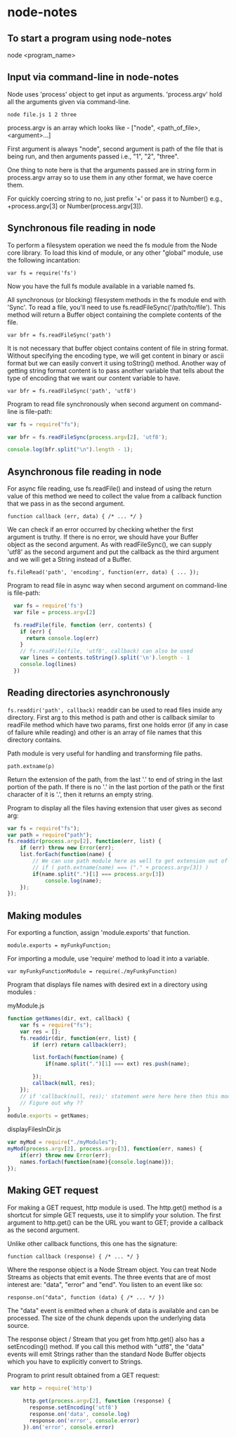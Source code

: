 # node-notes

## To start a program using node-notes
node <program_name>

## Input via command-line in node-notes
Node uses 'process' object to get input as arguments. 'process.argv' hold all the arguments given via command-line.

`node file.js 1 2 three`   

process.argv is an array which looks like - ["node", \<path_of_file>, \<argument>...]

First argument is always "node", second argument is path of the file that is being run, and then arguments passed i.e., "1", "2", "three".

One thing to note here is that the arguments passed are in string form in process.argv array so to use them in any other format, we have coerce them.

For quickly coercing string to no, just prefix '+' or pass it to Number() e.g., +process.argv[3] or Number(process.argv[3]).

## Synchronous file reading in node

To perform a filesystem operation we need the fs module from the Node core library. To load this kind of module, or any other "global" module, use the following incantation:  

`var fs = require('fs')`  

Now you have the full fs module available in a variable named fs.  

All synchronous (or blocking) filesystem methods in the fs module end with  'Sync'. To read a file, you'll need to use fs.readFileSync('/path/to/file'). This method will return a Buffer object containing the complete contents of the file.

`var bfr = fs.readFileSync('path')`

It is not necessary that buffer object contains content of file in string format. Without specifying the encoding type, we will get content in binary or ascii format but we can easily convert it using toString() method. Another way of getting string format content is to pass another variable that tells about the type of encoding that we want our content variable to have.

`var bfr = fs.readFileSync('path', 'utf8')`

Program to read file synchronously when second argument on command-line is file-path:
``` js
var fs = require("fs");

var bfr = fs.readFileSync(process.argv[2], 'utf8');

console.log(bfr.split("\n").length - 1);
```

## Asynchronous file reading in node
For async file reading, use fs.readFile() and instead of using the return value of this method we need to collect the value from a callback function that we pass in as the second argument.

`function callback (err, data) { /* ... */ }`

We can check if an error occurred by checking whether the first  
argument is truthy. If there is no error, we should have your Buffer  
object as the second argument. As with readFileSync(), we can supply  
'utf8' as the second argument and put the callback as the third argument  
and we will get a String instead of a Buffer.

`fs.fileRead('path', 'encoding', function(err, data) { ... });`

Program to read file in async way when second argument on command-line is file-path:
``` js
  var fs = require('fs')  
  var file = process.argv[2]  

  fs.readFile(file, function (err, contents) {  
    if (err) {  
      return console.log(err)  
    }  
    // fs.readFile(file, 'utf8', callback) can also be used  
    var lines = contents.toString().split('\n').length - 1  
    console.log(lines)  
  })  
```

## Reading directories asynchronously

`fs.readdir('path', callback)`
readdir can be used to read files inside any directory. First arg to this method is path and other is callback similar to readFile method which have two params, first one holds error (if any in case of failure while reading) and other is an array of file names that this directory contains.

Path module is very useful for handling and transforming file paths.

`path.extname(p)`

Return the extension of the path, from the last '.' to end of string in the last portion of the path. If there is no '.' in the last portion of the path or the first character of it is '.', then it returns an empty string.

Program to display all the files having extension that user gives as second arg:

``` js
var fs = require("fs");
var path = require("path");
fs.readdir(process.argv[2], function(err, list) {
    if (err) throw new Error(err);
    list.forEach(function(name) {
        // We can use path module here as well to get extension out of filenames
        // if ( path.extname(name) === ("." + process.argv[3]) )
        if(name.split(".")[1] === process.argv[3])
            console.log(name);
    });
});
```

##  Making modules

For exporting a function, assign 'module.exports' that function.

`module.exports = myFunkyFunction;`

For importing a module, use 'require' method to load it into a variable.

`var myFunkyFunctionModule = require(./myFunkyFunction)`

Program that displays file names with desired ext in a directory using modules :

myModule.js
``` js
function getNames(dir, ext, callback) {
    var fs = require("fs");
    var res = [];
    fs.readdir(dir, function(err, list) {
        if (err) return callback(err);

        list.forEach(function(name) {
            if(name.split(".")[1] === ext) res.push(name);

        });
        callback(null, res);
    });
    // if 'callback(null, res);' statement were here here then this module doesn't work.
    // Figure out why ??
}
module.exports = getNames;
```

displayFilesInDir.js
``` js
var myMod = require("./myModules");
myMod(process.argv[2], process.argv[3], function(err, names) {
    if(err) throw new Error(err);
    names.forEach(function(name){console.log(name)});
});
```

## Making GET request

For making a GET request, http module is used. The http.get() method is a
shortcut for simple GET requests, use it to simplify your solution. 
The first argument to http.get() can be the URL you want to GET; 
provide a callback as the second argument.  

Unlike other callback functions, this one has the signature:  

   `function callback (response) { /* ... */ }`  

Where the response object is a Node Stream object. You can treat Node  
Streams as objects that emit events. The three events that are of most  
interest are: "data", "error" and "end". You listen to an event like so:  

   `response.on("data", function (data) { /* ... */ })`  

The "data" event is emitted when a chunk of data is available and can be  
processed. The size of the chunk depends upon the underlying data source.  

The response object / Stream that you get from http.get() also has a  
setEncoding() method. If you call this method with "utf8", the "data"  
events will emit Strings rather than the standard Node Buffer objects  
which you have to explicitly convert to Strings.  

Program to print result obtained from a GET request:

``` js
 var http = require('http')  
       
     http.get(process.argv[2], function (response) {  
       response.setEncoding('utf8')  
       response.on('data', console.log)  
       response.on('error', console.error)  
     }).on('error', console.error)  
```




























